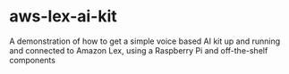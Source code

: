 # aws-lex-ai-kit
A demonstration of how to get a simple voice based AI kit up and running and connected to Amazon Lex, using a Raspberry Pi and off-the-shelf components
